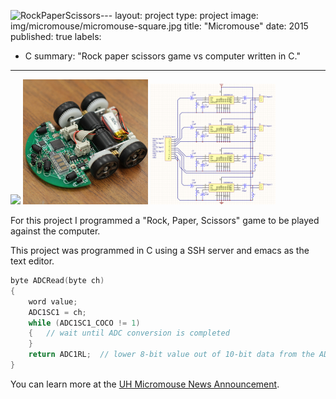![RockPaperScissors](https://github.com/sierranmorales/sierranmorales.github.io/assets/143547246/9a280b47-3f7a-4130-9ec1-f0c630c70e69)---
layout: project
type: project
image: img/micromouse/micromouse-square.jpg
title: "Micromouse"
date: 2015
published: true
labels:
  - C
summary: "Rock paper scissors game vs computer written in C."
---

<div class="text-center p-4">
  <img width="200px" src="..\Users\sierr\Pictures\School\ICS 314\RockPaperScissors.PNG" class="img-thumbnail" >
  <img width="200px" src="../img/micromouse/micromouse-robot-2.jpg" class="img-thumbnail" >
  <img width="200px" src="../img/micromouse/micromouse-circuit.png" class="img-thumbnail" >
</div>

For this project I programmed a "Rock, Paper, Scissors" game to be played against the computer.

This project was programmed in C using a SSH server and emacs as the text editor.

```cpp
byte ADCRead(byte ch)
{
    word value;
    ADC1SC1 = ch;
    while (ADC1SC1_COCO != 1)
    {   // wait until ADC conversion is completed   
    }
    return ADC1RL;  // lower 8-bit value out of 10-bit data from the ADC
}
```

You can learn more at the [UH Micromouse News Announcement](https://manoa.hawaii.edu/news/article.php?aId=2857).
